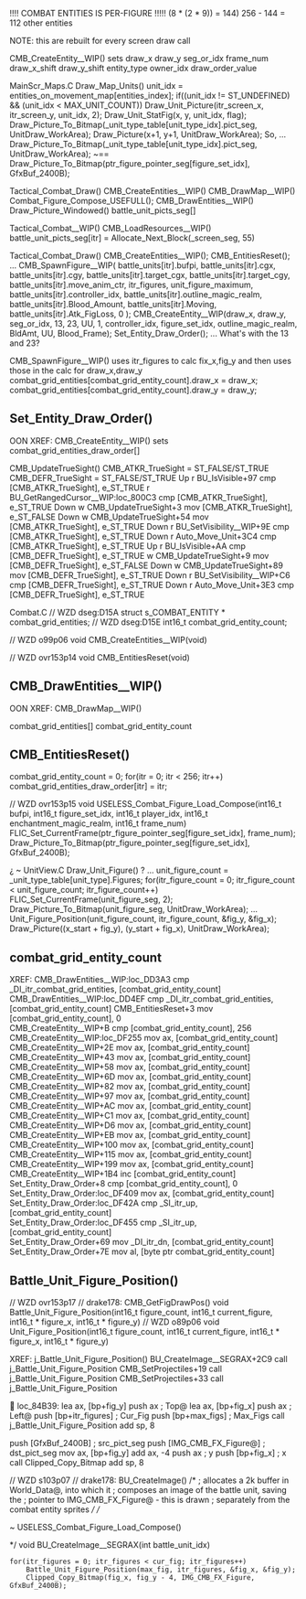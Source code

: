 
!!!! COMBAT ENTITIES IS PER-FIGURE !!!!!
(8 * (2 * 9)) = 144)
256 - 144 = 112 other entities



NOTE: this are rebuilt for every screen draw call



CMB_CreateEntity__WIP()
sets
    draw_x
    draw_y
    seg_or_idx
    frame_num
    draw_x_shift
    draw_y_shift
    entity_type
    owner_idx
    draw_order_value



MainScr_Maps.C
Draw_Map_Units()
    unit_idx = entities_on_movement_map[entities_index];
        if((unit_idx != ST_UNDEFINED) && (unit_idx < MAX_UNIT_COUNT))
            Draw_Unit_Picture(itr_screen_x, itr_screen_y, unit_idx, 2);
                Draw_Unit_StatFig(x, y, unit_idx, flag);
                    Draw_Picture_To_Bitmap(_unit_type_table[unit_type_idx].pict_seg, UnitDraw_WorkArea);
                    Draw_Picture(x+1, y+1, UnitDraw_WorkArea);
So, ...
    Draw_Picture_To_Bitmap(_unit_type_table[unit_type_idx].pict_seg, UnitDraw_WorkArea);
    ~==
    Draw_Picture_To_Bitmap(ptr_figure_pointer_seg[figure_set_idx], GfxBuf_2400B);



Tactical_Combat_Draw()
    CMB_CreateEntities__WIP()
    CMB_DrawMap__WIP()
        Combat_Figure_Compose_USEFULL();
        CMB_DrawEntities__WIP()
            Draw_Picture_Windowed()
                battle_unit_picts_seg[]

Tactical_Combat__WIP()
CMB_LoadResources__WIP()
    battle_unit_picts_seg[itr] = Allocate_Next_Block(_screen_seg, 55)



Tactical_Combat_Draw()
    CMB_CreateEntities__WIP();
        CMB_EntitiesReset();
        ...
        CMB_SpawnFigure__WIP(
            battle_units[itr].bufpi,
            battle_units[itr].cgx,
            battle_units[itr].cgy,
            battle_units[itr].target_cgx,
            battle_units[itr].target_cgy,
            battle_units[itr].move_anim_ctr,
            itr_figures,
            unit_figure_maximum,
            battle_units[itr].controller_idx,
            battle_units[itr].outline_magic_realm,
            battle_units[itr].Blood_Amount,
            battle_units[itr].Moving,
            battle_units[itr].Atk_FigLoss,
            0
        );
            CMB_CreateEntity__WIP(draw_x, draw_y, seg_or_idx, 13, 23, UU, 1, controller_idx, figure_set_idx, outline_magic_realm, BldAmt, UU, Blood_Frame);
                Set_Entity_Draw_Order();
...
What's with the 13 and 23?

CMB_SpawnFigure__WIP() uses itr_figures to calc fix_x,fig_y and then uses those in the calc for draw_x,draw_y
    combat_grid_entities[combat_grid_entity_count].draw_x = draw_x;
    combat_grid_entities[combat_grid_entity_count].draw_y = draw_y;




## Set_Entity_Draw_Order()
OON XREF:  CMB_CreateEntity__WIP()
sets combat_grid_entities_draw_order[]




CMB_UpdateTrueSight()
    CMB_ATKR_TrueSight = ST_FALSE/ST_TRUE
    CMB_DEFR_TrueSight = ST_FALSE/ST_TRUE
Up   r BU_IsVisible+97                   cmp     [CMB_ATKR_TrueSight], e_ST_TRUE 
     r BU_GetRangedCursor__WIP:loc_800C3 cmp     [CMB_ATKR_TrueSight], e_ST_TRUE 
Down w CMB_UpdateTrueSight+3             mov     [CMB_ATKR_TrueSight], e_ST_FALSE
Down w CMB_UpdateTrueSight+54            mov     [CMB_ATKR_TrueSight], e_ST_TRUE 
Down r BU_SetVisibility__WIP+9E          cmp     [CMB_ATKR_TrueSight], e_ST_TRUE 
Down r Auto_Move_Unit+3C4                cmp     [CMB_ATKR_TrueSight], e_ST_TRUE 
Up   r BU_IsVisible+AA          cmp     [CMB_DEFR_TrueSight], e_ST_TRUE 
     w CMB_UpdateTrueSight+9    mov     [CMB_DEFR_TrueSight], e_ST_FALSE
Down w CMB_UpdateTrueSight+89   mov     [CMB_DEFR_TrueSight], e_ST_TRUE 
Down r BU_SetVisibility__WIP+C6 cmp     [CMB_DEFR_TrueSight], e_ST_TRUE 
Down r Auto_Move_Unit+3E3       cmp     [CMB_DEFR_TrueSight], e_ST_TRUE 





Combat.C
// WZD dseg:D15A
struct s_COMBAT_ENTITY * combat_grid_entities;
// WZD dseg:D15E
int16_t combat_grid_entity_count;

// WZD o99p06
void CMB_CreateEntities__WIP(void)

// WZD ovr153p14
void CMB_EntitiesReset(void)





## CMB_DrawEntities__WIP()
OON XREF: CMB_DrawMap__WIP()

combat_grid_entities[]
combat_grid_entity_count






## CMB_EntitiesReset()
combat_grid_entity_count = 0;
for(itr = 0; itr < 256; itr++)
    combat_grid_entities_draw_order[itr] = itr;


// WZD ovr153p15
void USELESS_Combat_Figure_Load_Compose(int16_t bufpi, int16_t figure_set_idx, int16_t player_idx, int16_t enchantment_magic_realm, int16_t frame_num)
    FLIC_Set_CurrentFrame(ptr_figure_pointer_seg[figure_set_idx], frame_num);
    Draw_Picture_To_Bitmap(ptr_figure_pointer_seg[figure_set_idx], GfxBuf_2400B);

¿ ~ UnitView.C Draw_Unit_Figure() ?
...
    unit_figure_count = _unit_type_table[unit_type].Figures;
    for(itr_figure_count = 0; itr_figure_count < unit_figure_count; itr_figure_count++)
        FLIC_Set_CurrentFrame(unit_figure_seg, 2);
        Draw_Picture_To_Bitmap(unit_figure_seg, UnitDraw_WorkArea);
        ...
        Unit_Figure_Position(unit_figure_count, itr_figure_count, &fig_y, &fig_x);
        Draw_Picture((x_start + fig_y), (y_start + fig_x), UnitDraw_WorkArea);



## combat_grid_entity_count

XREF:
    CMB_DrawEntities__WIP:loc_DD3A3 cmp     _DI_itr_combat_grid_entities, [combat_grid_entity_count]
    CMB_DrawEntities__WIP:loc_DD4EF cmp     _DI_itr_combat_grid_entities, [combat_grid_entity_count]
    CMB_EntitiesReset+3             mov     [combat_grid_entity_count], 0                           
    CMB_CreateEntity__WIP+B         cmp     [combat_grid_entity_count], 256                         
    CMB_CreateEntity__WIP:loc_DF255 mov     ax, [combat_grid_entity_count]                          
    CMB_CreateEntity__WIP+2E        mov     ax, [combat_grid_entity_count]                          
    CMB_CreateEntity__WIP+43        mov     ax, [combat_grid_entity_count]                          
    CMB_CreateEntity__WIP+58        mov     ax, [combat_grid_entity_count]                          
    CMB_CreateEntity__WIP+6D        mov     ax, [combat_grid_entity_count]                          
    CMB_CreateEntity__WIP+82        mov     ax, [combat_grid_entity_count]                          
    CMB_CreateEntity__WIP+97        mov     ax, [combat_grid_entity_count]                          
    CMB_CreateEntity__WIP+AC        mov     ax, [combat_grid_entity_count]                          
    CMB_CreateEntity__WIP+C1        mov     ax, [combat_grid_entity_count]                          
    CMB_CreateEntity__WIP+D6        mov     ax, [combat_grid_entity_count]                          
    CMB_CreateEntity__WIP+EB        mov     ax, [combat_grid_entity_count]                          
    CMB_CreateEntity__WIP+100       mov     ax, [combat_grid_entity_count]                          
    CMB_CreateEntity__WIP+115       mov     ax, [combat_grid_entity_count]                          
    CMB_CreateEntity__WIP+199       mov     ax, [combat_grid_entity_count]                          
    CMB_CreateEntity__WIP+1B4       inc     [combat_grid_entity_count]                              
    Set_Entity_Draw_Order+8         cmp     [combat_grid_entity_count], 0                           
    Set_Entity_Draw_Order:loc_DF409 mov     ax, [combat_grid_entity_count]                          
    Set_Entity_Draw_Order:loc_DF42A cmp     _SI_itr_up, [combat_grid_entity_count]                  
    Set_Entity_Draw_Order:loc_DF455 cmp     _SI_itr_up, [combat_grid_entity_count]                  
    Set_Entity_Draw_Order+69        mov     _DI_itr_dn, [combat_grid_entity_count]                  
    Set_Entity_Draw_Order+7E        mov     al, [byte ptr combat_grid_entity_count]                 




## Battle_Unit_Figure_Position()

// WZD ovr153p17
// drake178: CMB_GetFigDrawPos()
void Battle_Unit_Figure_Position(int16_t figure_count, int16_t current_figure, int16_t * figure_x, int16_t * figure_y)
// WZD o89p06
void Unit_Figure_Position(int16_t figure_count, int16_t current_figure, int16_t * figure_x, int16_t * figure_y)

XREF:
    j_Battle_Unit_Figure_Position()
        BU_CreateImage__SEGRAX+2C9 call    j_Battle_Unit_Figure_Position
        CMB_SetProjectiles+19      call    j_Battle_Unit_Figure_Position
        CMB_SetProjectiles+33      call    j_Battle_Unit_Figure_Position



loc_84B39:
lea     ax, [bp+fig_y]
push    ax                              ; Top@
lea     ax, [bp+fig_x]
push    ax                              ; Left@
push    [bp+itr_figures]                ; Cur_Fig
push    [bp+max_figs]                   ; Max_Figs
call    j_Battle_Unit_Figure_Position
add     sp, 8


push    [GfxBuf_2400B]                  ; src_pict_seg
push    [IMG_CMB_FX_Figure@]            ; dst_pict_seg
mov     ax, [bp+fig_y]
add     ax, -4
push    ax                              ; y
push    [bp+fig_x]                      ; x
call    Clipped_Copy_Bitmap
add     sp, 8

// WZD s103p07
// drake178: BU_CreateImage()
/*
; allocates a 2k buffer in World_Data@, into which it
; composes an image of the battle unit, saving the
; pointer to IMG_CMB_FX_Figure@ - this is drawn
; separately from the combat entity sprites
*/
/*

~ USELESS_Combat_Figure_Load_Compose()

*/
void BU_CreateImage__SEGRAX(int battle_unit_idx)

    for(itr_figures = 0; itr_figures < cur_fig; itr_figures++)
        Battle_Unit_Figure_Position(max_fig, itr_figures, &fig_x, &fig_y);
        Clipped_Copy_Bitmap(fig_x, fig_y - 4, IMG_CMB_FX_Figure, GfxBuf_2400B);
